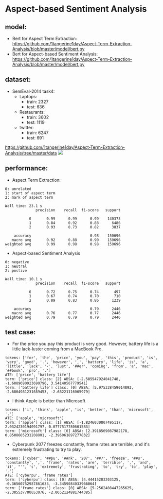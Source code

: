 # Aspect-based Sentiment Analysis
## model:
* Bert for Aspect Term Extraction: 
  https://github.com/1tangerine1day/Aspect-Term-Extraction-Analysis/blob/master/model/bert.py
* Bert for Aspect-based Sentiment Analysis: 
  https://github.com/1tangerine1day/Aspect-Term-Extraction-Analysis/blob/master/model/bert.py

## dataset:

* SemEval-2014 task4:
    * Laptops: 
        * train: 2327
        * test: 636
    * Restaurants:
        * train: 3602
        * test: 1119
    * twitter:
        * train: 6247
        * test: 691

https://github.com/1tangerine1day/Aspect-Term-Extraction-Analysis/tree/master/data 
![](https://i.imgur.com/KlNHGPo.png)

## performance:
* Aspect Term Extraction:
```
0: unrelated
1: start of aspect term
2: mark of aspect term

Wall time: 23.1 s
              precision    recall  f1-score   support

           0       0.99      0.99      0.99    140373
           1       0.84      0.92      0.88      6486
           2       0.93      0.73      0.82      3837

    accuracy                           0.98    150696
   macro avg       0.92      0.88      0.90    150696
weighted avg       0.99      0.98      0.98    150696
```

* Aspect-based Sentiment Analysis
```
0: negative
1: neutral
2: postive

Wall time: 10.1 s
              precision    recall  f1-score   support

           0       0.72      0.75      0.74       497
           1       0.67      0.74      0.70       710
           2       0.89      0.83      0.86      1239

    accuracy                           0.79      2446
   macro avg       0.76      0.77      0.77      2446
weighted avg       0.79      0.79      0.79      2446
```


## test case:
* For the price you pay this product is very good. However, battery life is a little lack-luster coming from a MacBook Pro.
```
tokens: ['for', 'the', 'price', 'you', 'pay', 'this', 'product', 'is', 'very', 'good', '.', 'however', ',', 'battery', 'life', 'is', 'a', 'little', 'lack', '-', 'lust', '##er', 'coming', 'from', 'a', 'mac', '##book', 'pro', '.']
ATE: ['price', 'battery life']
term: ['price'] class: [2] ABSA: [-2.585547924041748, -1.6089690923690796, 3.54140567779541]
term: ['battery life'] class: [0] ABSA: [5.975338459014893, -2.6804981231689453, -2.68221116065979]
```
* I think Apple is better than Microsoft.
```
tokens: ['i', 'think', 'apple', 'is', 'better', 'than', 'microsoft', '.']
ATE: ['apple', 'microsoft']
term: ['apple'] class: [1] ABSA: [-1.8246030807495117, 2.0324230194091797, 0.0777517780661583]
term: ['microsoft'] class: [0] ABSA: [2.3918569087982178, 0.8508685231208801, -2.396061897277832]
```

* Cyberpunk 2077 freezes constantly, frame rates are terrible, and it's extremely frustrating to try to play.
```
tokens: ['cyber', '##pu', '##nk', '207', '##7', 'freeze', '##s', 'constantly', ',', 'frame', 'rates', 'are', 'terrible', ',', 'and', 'it', "'", 's', 'extremely', 'frustrating', 'to', 'try', 'to', 'play', '.']
ATE: ['cyberpu', 'frame rates']
term: ['cyberpu'] class: [0] ABSA: [4.44415283203125, -0.36560752987861633, -3.3459084033966064]
term: ['frame rates'] class: [0] ABSA: [5.2562408447265625, -2.305537700653076, -2.0652124881744385]
```
